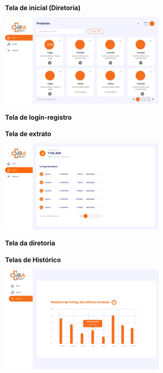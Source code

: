 ## Tela de inicial (Diretoria)

![alt text](tela_inicial.png)

## Tela de login-registro

## Tela de extrato

![alt text](tela-extrato.png)

## Tela da diretoria

## Telas de Histórico

![alt text](tela_historico.png)
